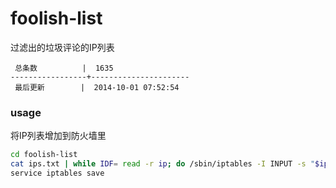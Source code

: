 foolish-list
============

过滤出的垃圾评论的IP列表

```
 总条数          |  1635       
-----------------+----------------------
 最后更新        |  2014-10-01 07:52:54     
```

### usage

将IP列表增加到防火墙里

```bash
cd foolish-list
cat ips.txt | while IDF= read -r ip; do /sbin/iptables -I INPUT -s "$ip" -j DROP; done
service iptables save
```
